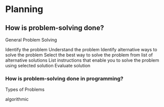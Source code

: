 # Planning

## How is problem-solving done?

<procedure>
<p>General Problem Solving</p>
<step>Identify the problem</step>
<step>Understand the problem</step>
<step>Identify alternative ways to solve the problem</step>
<step>Select the best way to solve the problem from list of alternative solutions</step>
<step>List instructions that enable you to solve the problem using selected solution</step>
<step>Evaluate solution</step>
</procedure>

###  How is problem-solving done in programming?

<procedure>
<p>Types of Problems</p>
<step>algorithmic</step>

</procedure>

